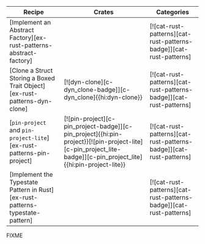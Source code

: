 | Recipe | Crates | Categories |
|--------|--------|------------|
| [Implement an Abstract Factory][ex-rust-patterns-abstract-factory] | | [![cat-rust-patterns][cat-rust-patterns-badge]][cat-rust-patterns] |
| [Clone a Struct Storing a Boxed Trait Object][ex-rust-patterns-dyn-clone] | [![dyn-clone][c-dyn_clone-badge]][c-dyn_clone]{{hi:dyn-clone}} | [![cat-rust-patterns][cat-rust-patterns-badge]][cat-rust-patterns] |
| [`pin-project` and `pin-project-lite`][ex-rust-patterns-pin-project] | [![pin-project][c-pin_project-badge]][c-pin_project]{{hi:pin-project}}[![pin-project-lite][c-pin_project_lite-badge]][c-pin_project_lite]{{hi:pin-project-lite}} | [![cat-rust-patterns][cat-rust-patterns-badge]][cat-rust-patterns] |
| [Implement the Typestate Pattern in Rust][ex-rust-patterns-typestate-pattern] | | [![cat-rust-patterns][cat-rust-patterns-badge]][cat-rust-patterns] |

<div class="hidden">
FIXME
</div>
